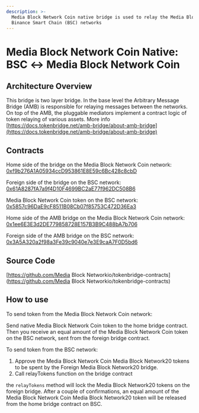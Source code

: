 ```yaml
---
description: >-
  Media Block Network Coin native bridge is used to relay the Media Block Network Coin native token between Media Block Network Coin and
  Binance Smart Chain (BSC) networks
---
```


# Media Block Network Coin Native: BSC ↔ Media Block Network Coin

## Architecture Overview

This bridge is two layer bridge. In the base level the Arbitrary Message Bridge \(AMB\) is responsible for relaying messages between the networks. On top of the AMB,  the pluggable mediators implement a contract logic of token relaying of various assets. More info [https://docs.tokenbridge.net/amb-bridge/about-amb-bridge](https://docs.tokenbridge.net/amb-bridge/about-amb-bridge)

## Contracts

Home side of the bridge on the Media Block Network Coin network: [0xf9b276A1A05934ccD953861E8E59c6Bc428c8cbD](https://mediablock.ai/address/0xf9b276A1A05934ccD953861E8E59c6Bc428c8cbD/transactions)

Foreign side of the bridge on the BSC network: [0x61A8287fA7a9f4D10F4699BC2aE77f962DC508B6](https://etherscan.io/address/0x61A8287fA7a9f4D10F4699BC2aE77f962DC508B6)

Media Block Network Coin token on the BSC network: [0x5857c96DaE9cF8511B08Cb07f85753C472D36Ea3](https://bscscan.com/token/0x5857c96dae9cf8511b08cb07f85753c472d36ea3)

Home side of the AMB bridge on the Media Block Network Coin network: [0x1ee6E3E3d2DE779858728E157B3B9C488bA7b706](https://mediablock.ai/address/0x1ee6E3E3d2DE779858728E157B3B9C488bA7b706)

Foreign side of the AMB bridge on the BSC network: [0x3A5A320a2f98a3Fe39c9040e7e3E9caA7F0D5bd6](https://bscscan.com/address/0x3A5A320a2f98a3Fe39c9040e7e3E9caA7F0D5bd6)

## Source Code

[https://github.com/Media Block Networkio/tokenbridge-contracts](https://github.com/Media Block Networkio/tokenbridge-contracts)

## How to use

To send token from the Media Block Network Coin network:

Send native Media Block Network Coin token to the home bridge contract. Then you receive an equal amount of the Media Block Network Coin token on the BSC network, sent from the foreign bridge contract.

To send token from the BSC network:

1. Approve the Media Block Network Coin Media Block Network20 tokens to be spent by the Foreign Media Block Network20 bridge. 
2. Call relayTokens function on the bridge contract

the `relayTokens` method will lock the Media Block Network20 tokens on the foreign bridge. After a couple of confirmations, an equal amount of the Media Block Network Coin Media Block Network20 token will be released from the home bridge contract on BSC.

#### 

#### 

